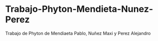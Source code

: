 # Trabajo-Phyton-Mendieta-Nunez-Perez
Trabajo de Phyton de Mendiaeta Pablo, Nuñez Maxi y Perez Alejandro
